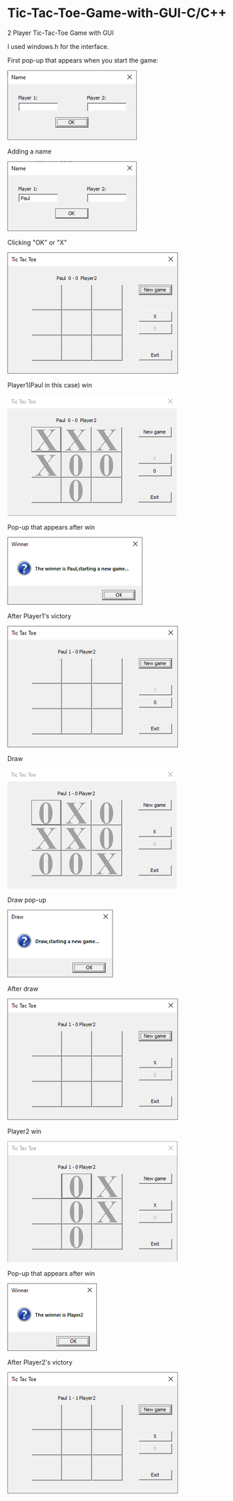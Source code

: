 # Tic-Tac-Toe-Game-with-GUI-C/C++
2 Player Tic-Tac-Toe Game with GUI

I used windows.h for the interface.

First pop-up that appears when you start the game:

![](Screenshots/Name%20GUI.png)

Adding a name

![](Screenshots/Name%20GUI%202.png)

Clicking "OK" or "X"

![](Screenshots/Game%20GUI.png)

Player1(Paul in this case) win

![](Screenshots/Player1%20win.png)

Pop-up that appears after win

![](Screenshots/Player1%20win%20pop-up.png)

After Player1's victory

![](Screenshots/After%20Player1%20win.png)

Draw

![](Screenshots/Draw.png)

Draw pop-up

![](Screenshots/Draw%20pop-up.png)

After draw

![](Screenshots/After%20draw.png)

Player2 win

![](Screenshots/Player2%20win.png)

Pop-up that appears after win

![](Screenshots/Player2%20win%20pop-up.png)

After Player2's victory

![](Screenshots/After%20Player2%20win.png)
